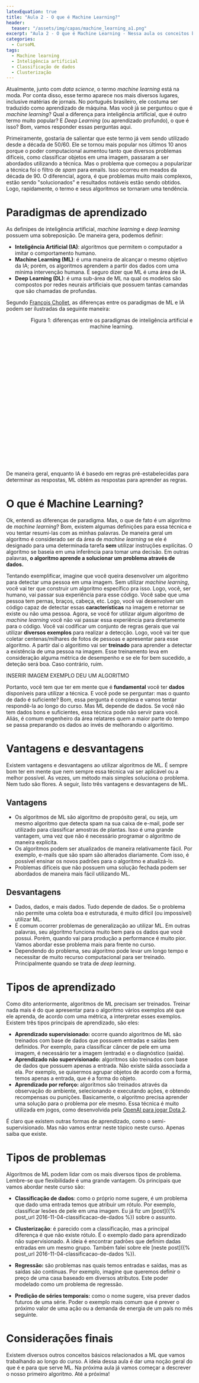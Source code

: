 ```yaml
---
latexEquation: true
title: "Aula 2 - O que é Machine Learning?"
header:
  teaser: "/assets/img/capas/machine_learning_a1.png"
excerpt: "Aula 2 - O que é Machine Learning - Nessa aula os conceitos basicos de machine learning são definidos. Qual a diferença de machine learning para inteligência artificial? Por que um algoritmo é considerado ser desta categoris? Essas e mais perguntas são respondidas aqui."
categories:
  - CursoML
tags:
  - Machine learning
  - Inteligência artificial
  - Classificação de dados
  - Clusterização
---
```


Atualmente, junto com _data science_, o termo _machine learning_ está na moda. Por conta disso, esse termo aparece nos mais diversos lugares, inclusive matérias de jornais. No português brasileiro, ele costuma ser traduzido como aprendizado de máquina. Mas você já se perguntou o que é _machine learning_? Qual a diferença para inteligência artificial, que é outro termo muito popular? E *Deep Learning* (ou aprendizado profundo), o que é isso? Bom, vamos responder essas perguntas aqui.

Primeiramente, gostaria de salientar que este termo já vem sendo utilizado desde a década de 50/60. Ele se tornou mais popular nos últimos 10 anos porque o poder computacional aumentou tanto que diversos problemas difíceis, como classificar objetos em uma imagem, passaram a ser abordados utilizando a técnica. Mas o problema que começou a popularizar a técnica foi o filtro de _spam_ para emails. Isso ocorreu em meados da década de 90. O diferencial, agora, é que problemas muito mais complexos, estão sendo "solucionados" e resultados notáveis estão sendo obtidos. Logo, rapidamente, o termo e seus algoritmos se tornaram uma tendência.


# Paradigmas de aprendizado

As definipes de inteligência artificial, *machine learning* e *deep learning* possuem uma sobreposição. De maneira gera, podemos definir:
- **Inteligência Artificial (IA)**: algoritmos que permitem o computador a imitar o comportamento humano.
- **Machine Learning (ML)**: é uma maneira de alcançar o mesmo objetivo da IA; porém, os algoritmos aprendem a partir dos dados com uma mínima intervenção humana. É seguro dizer que ML é uma área de IA.
- **Deep Learning (DL)**: é uma sub-área de ML na qual os modelos são compostos por redes neurais artificiais que possuem tantas camandas que são chamadas de profundas.

Segundo [François Chollet](https://fchollet.com/), as diferenças entre os paradigmas de ML e IA podem ser ilustradas da seguinte maneira:



<figure style="width: 490px; height: 400px;" class="align-center">
  
  <img src="{{ site.url }}{{ site.baseurl }}/assets/img/cursoML/aula-2\aixml.png" alt="">

  <figcaption style="text-align: center;">
    Figura 1: diferenças entre os paradigmas de inteligência artificial e machine learning.
  </figcaption>

</figure>

De maneira geral, enquanto IA é basedo em regras pré-estabelecidas para determinar as respostas, ML obtém as respostas para aprender as regras.


# O que é Machine Learning?
Ok, entendi as diferenças de paradigma. Mas, o que de fato é um algoritmo de *machine learning*? Bom, existem algumas definições para essa técnica e vou tentar resumi-las com as minhas palavras. De maneira geral um algoritmo é considerado ser da área de _machine learning_ se ele é designado para uma determinada tarefa **sem** utilizar instruções explícitas. O algoritmo se baseia em uma inferência para tomar uma decisão. Em outras palavras, **o algoritmo aprende a solucionar um problema através de dados.**

Tentando exemplificar, imagine que você queira desenvolver um algoritmo para detectar uma pessoa em uma imagem. Sem utilizar _machine learning_, você vai ter que construir um algoritmo específico pra isso. Logo, você, ser humano, vai passar sua experiência para esse código. Você sabe que uma pessoa tem pernas, braços, cabeça, etc. Logo, você vai desenvolver um código capaz de detectar essas **características** na imagem e retornar se existe ou não uma pessoa. Agora, se você for utilizar algum algoritmo de _machine learning_ você não vai passar essa experiência para diretamente para o código. Você vai codificar um conjunto de regras gerais que vai utilizar **diversos exemplos** para realizar a detecção. Logo, você vai ter que coletar centenas/milhares de fotos de pessoas e apresentar para esse algoritmo. A partir daí o algoritimo vai ser **treinado** para aprender a detectar a existência de uma pessoa na imagem. Esse treinamento leva em consideração alguma métrica de desempenho e se ele for bem sucedido, a deteção será boa. Caso contrário, ruim.

INSERIR IMAGEM EXEMPLO DEU UM ALGORITMO

Portanto, você tem que ter em mente que é **fundamental** você ter **dados** disponíveis para utilizar a técnica. E você pode se perguntar: mas o quanto de dado é suficiente? Bom, essa pergunta é complexa e vamos tentar respondê-la ao longo do curso. Mas ML depende de dados. Se você não tem dados bons e suficientes, essa técnica pode não servir para você. Aliás, é comum engenheiro da área relatares quem a maior parte do tempo se passa preparando os dados ao invés de melhorando o algoritimo.


# Vantagens e desvantagens
Existem vantagens e desvantagens ao utilizar algoritmos de ML. É sempre bom ter em mente que nem sempre essa técnica vai ser aplicável ou a melhor possível. As vezes, um método mais simples soluciona o problema. Nem tudo são flores. A seguir, listo três vantagens e desvantagens de ML.

## Vantagens

- Os algoritmos de ML são algoritmo de propósito geral, ou seja, um mesmo algoritmo que detecta spam na sua caixa de e-mail, pode ser utilizado para classificar amostras de plantas. Isso é uma grande vantagem, uma vez que não é necessário programar o algoritmo de maneira explícita.
- Os algoritmos podem ser atualizados de maneira relativamente fácil. Por exemplo, e-mails que são spam são alterados diariamente. Com isso, é possível ensinar os novos padrões para o algoritmo e atualizá-lo.
- Problemas difíceis que não possuem uma solução fechada podem ser abordados de maneira mais fácil utilizando ML.

## Desvantagens
- Dados, dados, e mais dados. Tudo depende de dados. Se o problema não permite uma coleta boa e estruturada, é muito difícil (ou impossível) utilizar ML.
- É comum ocorrer problemas de generalização ao utilizar ML. Em outras palavras, seu algoritmo funciona muito bem para os dados que você possui. Porém, quando vai para produção a performance é muito pior. Vamos abordar esse problema mais para frente no curso.
- Dependendo do problema, seu algoritmo pode levar um longo tempo e necessitar de muito recurso computacional para ser treinado. Principalmente quando se trata de *deep learning*.

# Tipos de aprendizado
Como dito anteriormente, algoritmos de ML precisam ser treinados. Treinar nada mais é do que apresentar para o algoritmo vários exemplos até que ele aprenda, de acordo com uma métrica, a interpretar esses exemplos. Existem três tipos principais de aprendizado, são eles:

- **Aprendizado supervisionado:** ocorre quando algoritmos de ML são treinados com base de dados que possuem entradas e saídas bem definidos. Por exemplo, para classificar câncer de pele em uma imagem, é necessário ter a imagem (entrada) e o diagnóstico (saída).
- **Aprendizado não supervisionado:** algoritmos são treinados com base de dados que possuem apenas a entrada. Não existe sáida associada a ela. Por exemplo, se quisermos agrupar objetos de acordo com a forma, temos apenas a entrada, que é a forma do objeto.
- **Aprendizado por reforço:** algoritmos são treinados através da observação do ambiente, selecionando e executando ações, e obtendo recompensas ou punições. Basicamente, o algoritmo precisa aprender uma solução para o problema por ele mesmo. Essa técnica é muito utilizada em jogos, como desenvolvida pela [OpenAI para jogar Dota 2](https://www.youtube.com/watch?v=tfb6aEUMC04). 

É claro que existem outras formas de aprendizado, como o semi-supervisionado. Mas não vamos entrar neste tópico neste curso. Apenas saiba que existe.

# Tipos de problemas
Algoritmos de ML podem lidar com os mais diversos tipos de problema. Lembre-se que flexibilidade é uma grande vantagem. Os principais que vamos abordar neste curso são:

- **Classificação de dados**: como o próprio nome sugere, é um problema que dado uma entrada temos que atribuir um rótulo. Por exemplo, classificar lesões de pele em uma imagem. Eu já fiz um [post]({% post_url 2016-11-04-classificacao-de-dados %}) sobre o assunto.

- **Clusterização**: é parecido com a classificação, mas a principal diferença é que não existe rótulo. É o exemplo dado para aprendizado não supervisionado. A ideia é encontrar padrões que definim dadas entradas em um mesmo grupo. Também falei sobre ele [neste post]({% post_url 2016-11-04-classificacao-de-dados %}).

- **Regressão:** são problemas nas quais temos entradas e saídas, mas as saídas são contínuas. Por exemplo, imagine que queremos definir o preço de uma casa baseado em diversos atributos. Este poder modelado como um problema de regressão.

- **Predição de séries temporais:** como o nome sugere, visa prever dados futuros de uma série. Poder o exemplo mais comum que é prever o próximo valor de uma ação ou a demanda de energia de um país no mês seguinte.

# Considerações finais
Existem diversos outros conceitos básicos relacionados a ML que vamos trabalhando ao longo do curso. A ideia dessa aula é dar uma noção geral do que é e para que serve ML. Na próxima aula já vamos começar a descrever o nosso primeiro algoritmo. Até a próxima!